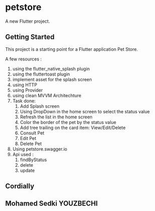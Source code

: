# petstore

A new Flutter project.

## Getting Started

This project is a starting point for a Flutter application Pet Store.

A few resources :

1) using the flutter_native_splash plugin
2) using the fluttertoast plugin
3) implement asset for the splash screen
4) using HTTP
5) using Provider
6) using clean MVVM Architechture
7) Task done:
   1) Add Splash screen
   2) Using DropDown in the home screen to select the status value
   3) Refresh the list in the home screen
   4) Color the border of the pet by the status value
   5) Add tree trailing on the card item: View/Edit/Delete
   6) Consult Pet
   7) Edit Pet
   8) Delete Pet
8) Using petstore.swagger.io
9) Api used :
    1) findByStatus
    2) delete
    3) update

## Cordially
## Mohamed Sedki YOUZBECHI


